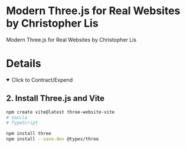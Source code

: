 # Modern Three.js for Real Websites by Christopher Lis

Modern Three.js for Real Websites by Christopher Lis

# Details

<details open> 
  <summary>Click to Contract/Expend</summary>

## 2. Install Three.js and Vite

```sh
npm create vite@latest three-website-vite
# Vanila
# TypeScript

npm install three
npm install --save-dev @types/three
```

</details>
